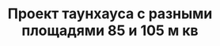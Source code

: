 ---
title: Проект таунхауса с разными площадями 85 и 105 м кв
description: Готовый проект таунхауса с разными площадями на две семьи, из кирпича, газобетона или пеноблока. Площадь секции&#58; 85 и 105 м.кв.

layout: project
permalink: /proekty/:path

weight: 2200

project-title: Таунхаус с разными площадями
project-catalog-title: Двухэтажный таунхаус
project-name: TD-85/105
tiny-description: Дуплекс с разными площадями

short-description: "Готовый проект таунхауса с разными площадями на две семьи, из кирпича, газобетона или пеноблока. Площадь секции&#58; 85 и 105 м.кв."

price-project: "90 000 р"
price-build: "от 3 570 000 р"


area: "85/105"

related:
- TD-106
- TD-79
- TP-100

params:
- name: "Площадь секции А/Б"
  value: "85 / 104 м<sup>2</sup>"
- name: "Площадь 1-го этажа"
  value: "45 / 55 м<sup>2</sup>"
- name: "Площадь 2-го этажа"
  value: "40 / 49 м<sup>2</sup>"
- name: "Крыльцо, терраса"
  value: "21 / 21 м<sup>2</sup>"
- name: "Спальни"
  value: "2 / 3"
- name: "Санузлы"
  value: "2 / 2"
- name: "Габаритные размеры дома"
  value: "12.4 x 17.7 м"
- name: "Высота 1-го этажа"
  value: "3.0 м"
- name: "Высота 2-го этажа"
  value: "2.7 м"
- name: "Фундамент"
  value: "Монолитный ж/б"
- name: "Конструкция стен"
  value: "Газобетон 400 мм"
- name: "Перекрытия"
  value: "Монолитные ж/б"
- name: "Покрытие кровли"
  value: "Гибкая черепица"
- name: "Облицовка стен"
  value: "Штукатурка, термососна"

options:
- name: "Зеркальный проект"
  value: "5 000 р"
- name: "Паспорт дома"
  value: "5 000 р"
- name: "Проект отопления"
  value: "30 000 р"
- name: "Водоснабжение, канализация"
  value: "30 000 р"
- name: "Проект электрики"
  value: "30 000 р"
- name: "Проект подвала"
  value: "30 000 р"
- name: "Замена материала стен"
  value: "20 000 р"
- name: "Изменение фундамента"
  value: "20 000 р"
- name: "Перепланировка (перегородки)"
  value: "5 000 р"
- name: "Дизайн интерьера"
  value: "120 000 р"
---